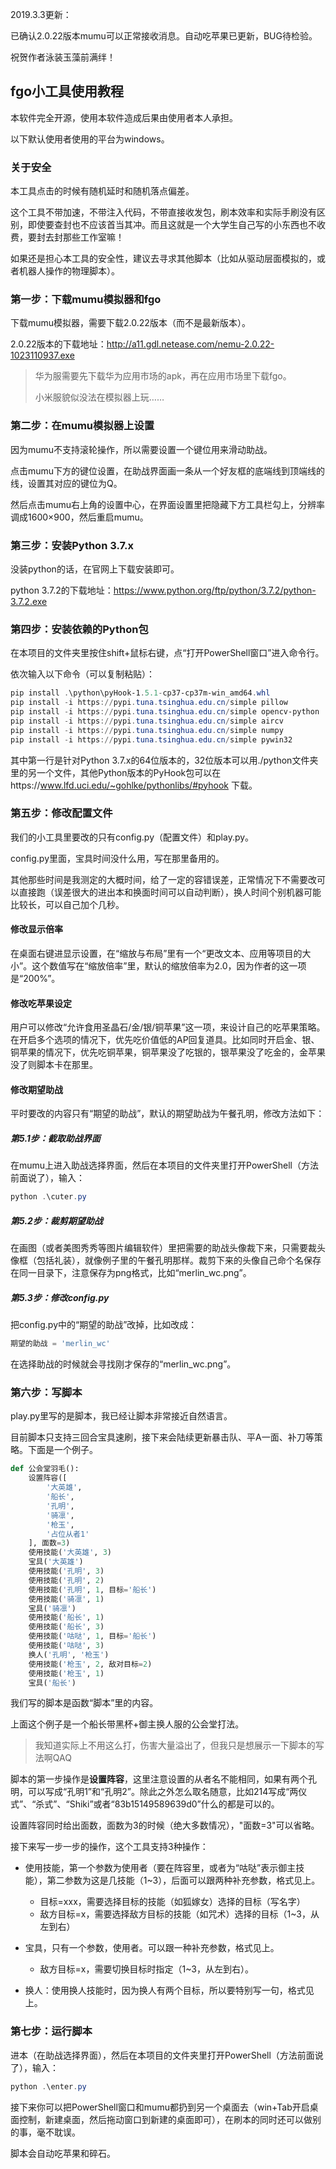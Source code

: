 2019.3.3更新：

已确认2.0.22版本mumu可以正常接收消息。自动吃苹果已更新，BUG待检验。

祝贺作者泳装玉藻前满绊！

## fgo小工具使用教程

本软件完全开源，使用本软件造成后果由使用者本人承担。

以下默认使用者使用的平台为windows。

### 关于安全

本工具点击的时候有随机延时和随机落点偏差。

这个工具不带加速，不带注入代码，不带直接收发包，刷本效率和实际手刷没有区别，即使要查封也不应该首当其冲。而且这就是一个大学生自己写的小东西也不收费，要封去封那些工作室嘛！

如果还是担心本工具的安全性，建议去寻求其他脚本（比如从驱动层面模拟的，或者机器人操作的物理脚本）。

### 第一步：下载mumu模拟器和fgo

下载mumu模拟器，需要下载2.0.22版本（而不是最新版本）。

2.0.22版本的下载地址：http://a11.gdl.netease.com/nemu-2.0.22-1023110937.exe

> 华为服需要先下载华为应用市场的apk，再在应用市场里下载fgo。
>
> 小米服貌似没法在模拟器上玩……

### 第二步：在mumu模拟器上设置

因为mumu不支持滚轮操作，所以需要设置一个键位用来滑动助战。

点击mumu下方的键位设置，在助战界面画一条从一个好友框的底端线到顶端线的线，设置其对应的键位为Q。

然后点击mumu右上角的设置中心，在界面设置里把隐藏下方工具栏勾上，分辨率调成1600×900，然后重启mumu。

### 第三步：安装Python 3.7.x

没装python的话，在官网上下载安装即可。

python 3.7.2的下载地址：https://www.python.org/ftp/python/3.7.2/python-3.7.2.exe

### 第四步：安装依赖的Python包

在本项目的文件夹里按住shift+鼠标右键，点“打开PowerShell窗口”进入命令行。

依次输入以下命令（可以复制粘贴）：

```powershell
pip install .\python\pyHook-1.5.1-cp37-cp37m-win_amd64.whl
pip install -i https://pypi.tuna.tsinghua.edu.cn/simple pillow
pip install -i https://pypi.tuna.tsinghua.edu.cn/simple opencv-python
pip install -i https://pypi.tuna.tsinghua.edu.cn/simple aircv
pip install -i https://pypi.tuna.tsinghua.edu.cn/simple numpy
pip install -i https://pypi.tuna.tsinghua.edu.cn/simple pywin32
```

其中第一行是针对Python 3.7.x的64位版本的，32位版本可以用./python文件夹里的另一个文件，其他Python版本的PyHook包可以在https://www.lfd.uci.edu/~gohlke/pythonlibs/#pyhook 下载。

### 第五步：修改配置文件

我们的小工具里要改的只有config.py（配置文件）和play.py。

config.py里面，宝具时间没什么用，写在那里备用的。

其他那些时间是我测定的大概时间，给了一定的容错误差，正常情况下不需要改可以直接跑（误差很大的进出本和换面时间可以自动判断），换人时间个别机器可能比较长，可以自己加个几秒。

#### 修改显示倍率

在桌面右键进显示设置，在“缩放与布局”里有一个“更改文本、应用等项目的大小”。这个数值写在“缩放倍率”里，默认的缩放倍率为2.0，因为作者的这一项是“200%”。

#### 修改吃苹果设定

用户可以修改“允许食用圣晶石/金/银/铜苹果”这一项，来设计自己的吃苹果策略。在开启多个选项的情况下，优先吃价值低的AP回复道具。比如同时开启金、银、铜苹果的情况下，优先吃铜苹果，铜苹果没了吃银的，银苹果没了吃金的，金苹果没了则脚本卡在那里。

#### 修改期望助战

平时要改的内容只有“期望的助战”，默认的期望助战为午餐孔明，修改方法如下：

##### 第5.1步：截取助战界面

在mumu上进入助战选择界面，然后在本项目的文件夹里打开PowerShell（方法前面说了），输入：

```powershell
python .\cuter.py
```

##### 第5.2步：裁剪期望助战

在画图（或者美图秀秀等图片编辑软件）里把需要的助战头像裁下来，只需要裁头像框（包括礼装），就像例子里的午餐孔明那样。裁剪下来的头像自己命个名保存在同一目录下，注意保存为png格式，比如“merlin_wc.png”。

##### 第5.3步：修改config.py

把config.py中的“期望的助战”改掉，比如改成：

```python
期望的助战 = 'merlin_wc'
```

在选择助战的时候就会寻找刚才保存的“merlin_wc.png”。

### 第六步：写脚本

play.py里写的是脚本，我已经让脚本非常接近自然语言。

目前脚本只支持三回合宝具速刷，接下来会陆续更新暴击队、平A一面、补刀等策略。下面是一个例子。

```python
def 公会堂羽毛():
    设置阵容([
        '大英雄',
        '船长',
        '孔明',
        '骑凛',
        '枪玉',
        '占位从者1'
    ], 面数=3)
    使用技能('大英雄', 3)
    宝具('大英雄')
    使用技能('孔明', 3)
    使用技能('孔明', 2)
    使用技能('孔明', 1, 目标='船长')
    使用技能('骑凛', 1)
    宝具('骑凛')
    使用技能('船长', 1)
    使用技能('船长', 3)
    使用技能('咕哒', 1, 目标='船长')
    使用技能('咕哒', 3)
    换人('孔明', '枪玉')
    使用技能('枪玉', 2, 敌对目标=2)
    使用技能('枪玉', 1)
    宝具('船长')
```

我们写的脚本是函数“脚本”里的内容。

上面这个例子是一个船长带黑杯+御主换人服的公会堂打法。

> 我知道实际上不用这么打，伤害大量溢出了，但我只是想展示一下脚本的写法啊QAQ

脚本的第一步操作是**设置阵容**，这里注意设置的从者名不能相同，如果有两个孔明，可以写成“孔明1”和“孔明2”。除此之外怎么取名随意，比如214写成“两仪式”、“杀式”、“Shiki”或者“83b15149589639d0”什么的都是可以的。

设置阵容同时给出面数，面数为3的时候（绝大多数情况），"面数=3"可以省略。

接下来写一步一步的操作，这个工具支持3种操作：

* 使用技能，第一个参数为使用者（要在阵容里，或者为“咕哒”表示御主技能），第二参数为这是几技能（1~3），后面可以跟两种补充参数，格式见上。
  * 目标=xxx，需要选择目标的技能（如狐嫁女）选择的目标（写名字）
  * 敌方目标=x，需要选择敌方目标的技能（如咒术）选择的目标（1~3，从左到右）
* 宝具，只有一个参数，使用者。可以跟一种补充参数，格式见上。
  * 敌方目标=x，需要切换目标时指定（1~3，从左到右）。

* 换人：使用换人技能时，因为换人有两个目标，所以要特别写一句，格式见上。

### 第七步：运行脚本

进本（在助战选择界面），然后在本项目的文件夹里打开PowerShell（方法前面说了），输入：

```powershell
python .\enter.py
```

接下来你可以把PowerShell窗口和mumu都扔到另一个桌面去（win+Tab开启桌面控制，新建桌面，然后拖动窗口到新建的桌面即可），在刷本的同时还可以做别的事，毫不耽误。

脚本会自动吃苹果和碎石。

